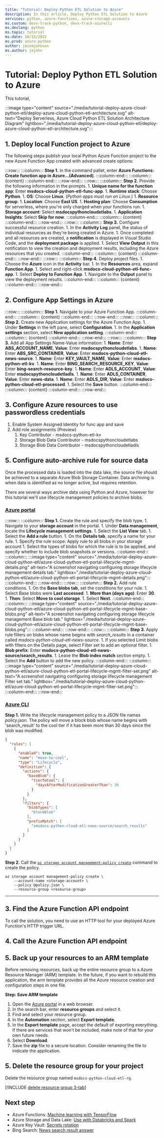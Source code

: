 ```yaml
---
title: "Tutorial: Deploy Python ETL Solution to Azure"
description: In this article, Deploy Python ETL Solution to Azure
services: python, azure-functions, azure-storage-accounts
ms.custom: devx-track-python, devx-track-azurecli
ms.devlang: python
ms.topic: tutorial
ms.date: 10/15/2022
ms.prod: azure-python
author: jessmjohnson
ms.author: jejohn
---
```


# Tutorial: Deploy Python ETL Solution to Azure

This tutorial,

:::image type="content" source="./media/tutorial-deploy-azure-cloud-python-etl/deploy-azure-cloud-python-etl-architecture.svg" alt-text="Deploy Serverless, Azure Cloud Python ETL Solution Architecture Diagram" lightbox="./media/tutorial-deploy-azure-cloud-python-etl/deploy-azure-cloud-python-etl-architecture.svg":::

## 1. Deploy local Function project to Azure

The following steps publish your local Python Azure Function project to the new Azure Function App created with advanced create options:

:::row:::
    :::column:::
        **Step 1.** In the command pallet, enter **Azure Functions: Create function app in Azure...(Advanced)**.
    :::column-end:::
    :::column:::
        {content}
    :::column-end:::
:::row-end:::
:::row:::
    :::column:::
        **Step 2.** Provide the following information in the prompts.
        1. **Unique name for the function app**: Enter **msdocs-cloud-python-etl-func-app**.
        1. **Runtime stack**: Choose **Python**.
        1. **OS**: Choose **Linux**. (*Python apps must run on Linux.*)
        1. **Resource group**: 
        1. **Location**: Choose **East US**.
        1. **Hosting plan**: Choose **Consumption** for serverless, where you're only charged when your functions run.
        1. **Storage account**: Select **msdocspythoncloudetlabs**.
        1. **Application Insights**: Select **Skip for now**.
    :::column-end:::
    :::column:::
        {content}
    :::column-end:::
:::row-end:::
:::row:::
    :::column:::
        **Step 3.** Configure successful resource creation.
        1. In the **Activity Log** panel, the status of individual resources as they're being created in Azure.
        1. Once completed and all resources are created, a **notification** is displayed in Visual Studio Code, and the **deployment package** is applied.
        1. Select **View Output** in this notification to view the creation and deployment results, including the Azure resources that you created.
    :::column-end:::
    :::column:::
        {content}
    :::column-end:::
:::row-end:::
:::row:::
    :::column:::
        **Step 4.** Deploy project files.
        1. Choose the **Azure** icon in the **Activity** bar.
        1. In the **Resources** area, expand **Function App**.
        1. Select and right-click **msdocs-cloud-python-etl-func-app**.
        1. Select **Deploy to Function App**.
        1. Navigate to the **Output** panel to view the deployment results.
    :::column-end:::
    :::column:::
        {content}
    :::column-end:::
:::row-end:::

## 2. Configure App Settings in Azure

:::row:::
    :::column:::
        **Step 1.** Navigate to your Azure Function App.
    :::column-end:::
    :::column:::
        {content}
    :::column-end:::
:::row-end:::
:::row:::
    :::column:::
        **Step 2.** Create new Application settings for the Azure Function App.
        1. Under **Settings** in the left pane, select **Configuration**.
        1. In the **Application settings** section, select **New application setting**.
    :::column-end:::
    :::column:::
        {content}
    :::column-end:::
:::row-end:::
:::row:::
    :::column:::
        **Step 3.** Add all App Settings Name-Value information:
        1. **Name**: Enter **ABS_ACCOUNT_NAME**, **Value**: Enter **msdocspythoncloudetlabs**.
        1. **Name**: Enter **ABS_SRC_CONTAINER**, **Value**: Enter **msdocs-python-cloud-etl-news-source**.
        1. **Name**: Enter **KEY_VAULT_NAME**, **Value**: Enter **msdocs-python-etl-kv**.
        1. **Name**: Enter **BING_SEARCH_RESOURCE_KEY**, **Value**: Enter **bing-search-resource-key**.
        1. **Name**: Enter **ADLS_ACCOUNT**, **Value**: Enter **msdocspythoncloudetladls**.
        1. **Name**: Enter **ADLS_CONTAINER**, **Value**: Enter **news-data**.
        1. **Name**: Enter **ADLS_DIR**, **Value**: Enter **msdocs-python-cloud-etl-processed**.
        1. Select the **Save** button.
    :::column-end:::
    :::column:::
        {content}
    :::column-end:::
:::row-end:::

## 3. Configure Azure resources to use passwordless credentials

1. Enable System Assigned Identity for func app and save
1. Add role assignments (Preview)
    1. Key Contributor - msdocs-python-etl-kv
    1. Storage Blob Data Contributor - msdocspythoncloudetlabs
    1. Storage Blob Data Contributor - msdocspythoncloudetladls

## 5. Configure auto-archive rule for source data

Once the processed data is loaded into the data lake, the source file should be achieved to a separate Azure Blob Storage Container. Data archiving is when data is identified as no longer active, but requires retention.

There are several ways archive data using Python and Azure, however for this tutorial we'll use lifecycle management policies to archive blobs.

### [Azure portal](#tab/azure-portal)

:::row:::
    :::column:::
        **Step 1.** Create the rule and specify the blob type.
        1. Navigate to your **storage account** in the portal.
        1. Under **Data management**, locate the **Lifecycle management settings**.
        1. Select the **List View** tab.
        1. Select the **Add a rule** button.
        1. On the **Details tab**, specify a name for your rule.
        1. Specify the rule scope: Apply rule to all blobs in your storage account
        1. Select the types of blobs for which the rule is to be applied, and specify whether to include blob snapshots or versions.
    :::column-end:::
    :::column:::
        :::image type="content" source="./media/tutorial-deploy-azure-cloud-python-etl/azure-cloud-python-etl-portal-lifecycle-mgmt-details.png" alt-text="A screenshot navigating configuring storage lifecycle management details tab." lightbox="./media/tutorial-deploy-azure-cloud-python-etl/azure-cloud-python-etl-portal-lifecycle-mgmt-details.png":::
    :::column-end:::
:::row-end:::
:::row:::
    :::column:::
        **Step 2.** Add rule conditions.
        1. On the **Base blobs tab**, set the conditions for your rule.
        1. Select Base blobs were **Last accessed**.
        1. **More than (days ago)**: Enter **30**.
        1. **Then**: Select **Move to cool storage**.
        1. Select **Next**.
    :::column-end:::
    :::column:::
        :::image type="content" source="./media/tutorial-deploy-azure-cloud-python-etl/azure-cloud-python-etl-portal-lifecycle-mgmt-base-blobs.png" alt-text="A screenshot navigating configuring storage lifecycle management Base blob tab." lightbox="./media/tutorial-deploy-azure-cloud-python-etl/azure-cloud-python-etl-portal-lifecycle-mgmt-base-blobs.png":::
    :::column-end:::
:::row-end:::
:::row:::
    :::column:::
        **Step 3.** Apply rule filters on blobs whose name begins with *search_results* in a container called *msdocs-python-cloud-etl-news-source*.
        1. If you selected Limit blobs with filters on the Details page, select Filter set to add an optional filter.
        1. **Blob prefix**: Enter **msdocs-python-cloud-etl-news-source/search_results**.
        1. Leave the **Blob index match** section empty.
        1. Select the **Add** button to add the new policy.
    :::column-end:::
    :::column:::
        :::image type="content" source="./media/tutorial-deploy-azure-cloud-python-etl/azure-cloud-python-etl-portal-lifecycle-mgmt-filter-set.png" alt-text="A screenshot navigating configuring storage lifecycle management Filter set tab." lightbox="./media/tutorial-deploy-azure-cloud-python-etl/azure-cloud-python-etl-portal-lifecycle-mgmt-filter-set.png":::
    :::column-end:::
:::row-end:::

### [Azure CLI](#tab/azure-cli)

**Step 1.** Write the lifecycle management policy to a JSON file names *policy.json*. The policy will move a block blob whose name begins with 'search_result' to the cool tier if it has been more than 30 days since the blob was modified.

```json
{
  "rules": [
    {
      "enabled": true,
      "name": "move-to-cool",
      "type": "Lifecycle",
      "definition": {
        "actions": {
          "baseBlob": {
            "tierToCool": {
              "daysAfterModificationGreaterThan": 30
            }
          }
        },
        "filters": {
          "blobTypes": [
            "blockBlob"
          ],
          "prefixMatch": [
            "smsdocs-python-cloud-etl-news-source/search_results"
          ]
        }
      }
    }
  ]
}
```

**Step 2.** Call the [`az storage account management-policy create`](/cli/azure/storage/account/management-policy#az-storage-account-management-policy-create) command to create the policy.

```azurecli
az storage account management-policy create \
    --account-name <storage-account> \
    --policy @policy.json \
    --resource-group <resource-group>
```

---

## 3. Find the Azure Function API endpoint

To call the solution, you need to use an HTTP tool for your deployed Azure Function's HTTP trigger URL. 

## 4. Call the Azure Function API endpoint

## 5. Back up your resources to an ARM template

Before removing resources, back up the entire resource group to a Azure Resource Manager (ARM) template. In the future, if you want to rebuild this application, the arm template provides all the Azure resource creation and configuration steps in one file. 

**Step: Save ARM template**

1. Open the [Azure portal](https://portal.azure.com) in a web browser. 
1. In the search bar, enter **resource groups** and select it.
1. Find and select your resource group.
1. In the **Automation** section, select **Export template**.
1. In the **Export template** page, accept the default of exporting everything. If there are services that won't be included, make note of that for your own future needs.
1. Select **Download**. 
1. Save the **zip** file to a secure location. Consider renaming the file to indicate the application. 

## 5. Delete the resource group for your project

Delete the resource group named `msdocs-python-cloud-etl-rg`.

[!INCLUDE [delete resource group 3-tab](../../includes/delete-resource-group.md)]

## Next step

* Azure Functions: [Machine learning with TensorFlow](/azure/azure-functions/functions-machine-learning-tensorflow?tabs=bash) 
* Azure Storage and Data Lake: [Use with Databricks and Spark](/azure/storage/blobs/data-lake-storage-use-databricks-spark)
* Azure Key Vault: [Secrets rotation](/azure/key-vault/secrets/tutorial-rotation)
* Bing Search: [News search result answer](/bing/search-apis/bing-web-search/search-responses#news-answer)
